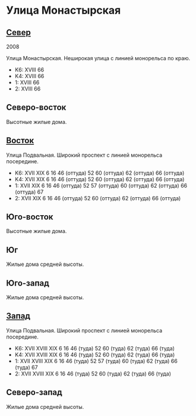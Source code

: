 # Улица Монастырская

## [Север](./470060.md)

2008

Улица Монастырская.
Неширокая улица с линией монорельса по краю.

* K6:   XVIII
        66
* K4:   XVIII
        66
* 1:    XVIII
        66
* 2:    XVIII
        66

## Северо-восток

Высотные жилые дома.

## [Восток](./475065.md)

Улица Подвальная.
Широкий проспект с линией монорельса посередине.

* K6:   XVII    XIX
        6   16  46 (оттуда) 52  60 (оттуда) 62 (оттуда) 66 (оттуда)
* K4:   XVII    XIX
        6   16  46 (оттуда) 52  60 (оттуда) 62 (оттуда) 66 (оттуда)
* 1:    XVII    XIX
        6   16  46 (оттуда) 52  57 (оттуда) 60 (оттуда) 62 (оттуда) 66 (оттуда) 67
* 2:    XVII    XIX
        6   16  46 (оттуда) 52  60 (оттуда) 62 (оттуда) 66 (оттуда)

## Юго-восток

Высотные жилые дома.

## Юг

Жилые дома средней высоты.

## Юго-запад

Жилые дома средней высоты.

## [Запад](./465065.md)

Улица Подвальная.
Широкий проспект с линией монорельса посередине.

* K6:   XVII    XVIII   XIX
        6   16  46 (туда)   52  60 (туда)   62 (туда)   66 (туда)
* K4:   XVII    XVIII   XIX
        6   16  46 (туда)   52  60 (туда)   62 (туда)   66 (туда)
* 1:    XVII    XVIII   XIX
        6   16  46 (туда)   52  57 (туда)   60 (туда)   62 (туда)   66 (туда)   67
* 2:    XVII    XVIII   XIX
        6   16  46 (туда)   52  60 (туда)   62 (туда)   66 (туда)

## Северо-запад

Жилые дома средней высоты.

